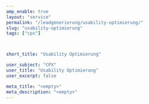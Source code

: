 ```yaml
---
amp_enable: true
layout: "service"
permalink: "/leadgenerierung/usability-optimierung/"
slug: "usability-optimierung"
tags: ["cpx"]



short_title: "Usability Optimierung"

user_subject: "CPX"
user_title: "Usability Optimierung"
user_excerpt: false

meta_title: "<empty>"
meta_description: "<empty>"
---
```

